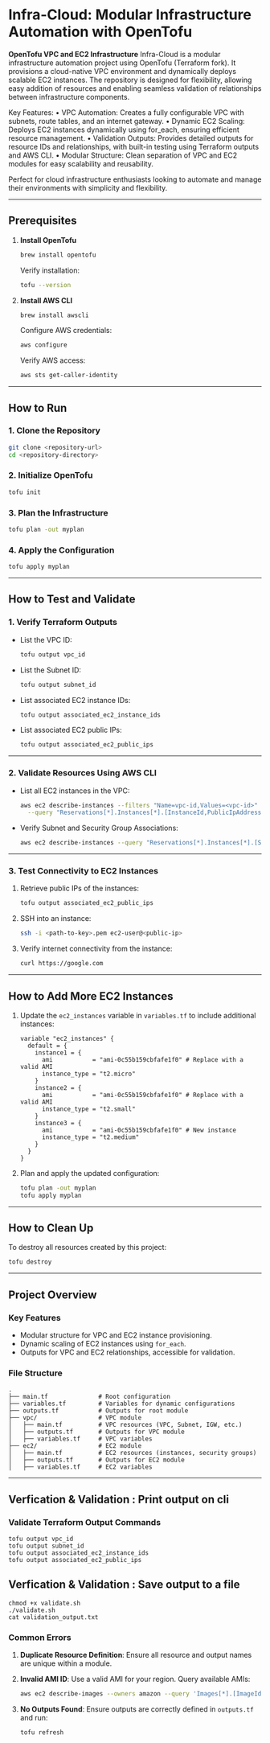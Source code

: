 # Infra-Cloud: Modular Infrastructure Automation with OpenTofu
**OpenTofu VPC and EC2 Infrastructure**
Infra-Cloud is a modular infrastructure automation project using OpenTofu (Terraform fork). It provisions a cloud-native VPC environment and dynamically deploys scalable EC2 instances. The repository is designed for flexibility, allowing easy addition of resources and enabling seamless validation of relationships between infrastructure components.

Key Features:
	•	VPC Automation: Creates a fully configurable VPC with subnets, route tables, and an internet gateway.
	•	Dynamic EC2 Scaling: Deploys EC2 instances dynamically using for_each, ensuring efficient resource management.
	•	Validation Outputs: Provides detailed outputs for resource IDs and relationships, with built-in testing using Terraform outputs and AWS CLI.
	•	Modular Structure: Clean separation of VPC and EC2 modules for easy scalability and reusability.

Perfect for cloud infrastructure enthusiasts looking to automate and manage their environments with simplicity and flexibility.

---

## **Prerequisites**

1. **Install OpenTofu**
   ```bash
   brew install opentofu
   ```
   Verify installation:
   ```bash
   tofu --version
   ```

2. **Install AWS CLI**
   ```bash
   brew install awscli
   ```
   Configure AWS credentials:
   ```bash
   aws configure
   ```
   Verify AWS access:
   ```bash
   aws sts get-caller-identity
   ```

---

## **How to Run**

### **1. Clone the Repository**
```bash
git clone <repository-url>
cd <repository-directory>
```

### **2. Initialize OpenTofu**
```bash
tofu init
```

### **3. Plan the Infrastructure**
```bash
tofu plan -out myplan
```

### **4. Apply the Configuration**
```bash
tofu apply myplan
```

---

## **How to Test and Validate**

### **1. Verify Terraform Outputs**

- List the VPC ID:
  ```bash
  tofu output vpc_id
  ```

- List the Subnet ID:
  ```bash
  tofu output subnet_id
  ```

- List associated EC2 instance IDs:
  ```bash
  tofu output associated_ec2_instance_ids
  ```

- List associated EC2 public IPs:
  ```bash
  tofu output associated_ec2_public_ips
  ```

---

### **2. Validate Resources Using AWS CLI**

- List all EC2 instances in the VPC:
  ```bash
  aws ec2 describe-instances --filters "Name=vpc-id,Values=<vpc-id>" \
    --query "Reservations[*].Instances[*].[InstanceId,PublicIpAddress]" --output table
  ```

- Verify Subnet and Security Group Associations:
  ```bash
  aws ec2 describe-instances --query "Reservations[*].Instances[*].[SubnetId,SecurityGroups]"
  ```

---

### **3. Test Connectivity to EC2 Instances**

1. Retrieve public IPs of the instances:
   ```bash
   tofu output associated_ec2_public_ips
   ```

2. SSH into an instance:
   ```bash
   ssh -i <path-to-key>.pem ec2-user@<public-ip>
   ```

3. Verify internet connectivity from the instance:
   ```bash
   curl https://google.com
   ```

---

## **How to Add More EC2 Instances**

1. Update the `ec2_instances` variable in `variables.tf` to include additional instances:
   ```hcl
   variable "ec2_instances" {
     default = {
       instance1 = {
         ami           = "ami-0c55b159cbfafe1f0" # Replace with a valid AMI
         instance_type = "t2.micro"
       }
       instance2 = {
         ami           = "ami-0c55b159cbfafe1f0" # Replace with a valid AMI
         instance_type = "t2.small"
       }
       instance3 = {
         ami           = "ami-0c55b159cbfafe1f0" # New instance
         instance_type = "t2.medium"
       }
     }
   }
   ```

2. Plan and apply the updated configuration:
   ```bash
   tofu plan -out myplan
   tofu apply myplan
   ```

---

## **How to Clean Up**

To destroy all resources created by this project:
```bash
tofu destroy
```

---

## **Project Overview**

### **Key Features**
- Modular structure for VPC and EC2 instance provisioning.
- Dynamic scaling of EC2 instances using `for_each`.
- Outputs for VPC and EC2 relationships, accessible for validation.

### **File Structure**
```plaintext
.
├── main.tf              # Root configuration
├── variables.tf         # Variables for dynamic configurations
├── outputs.tf           # Outputs for root module
├── vpc/                 # VPC module
│   ├── main.tf          # VPC resources (VPC, Subnet, IGW, etc.)
│   ├── outputs.tf       # Outputs for VPC module
│   ├── variables.tf     # VPC variables
├── ec2/                 # EC2 module
│   ├── main.tf          # EC2 resources (instances, security groups)
│   ├── outputs.tf       # Outputs for EC2 module
│   ├── variables.tf     # EC2 variables
```

---

## **Verfication & Validation : Print output on cli**

### Validate Terraform Output Commands
```
tofu output vpc_id
tofu output subnet_id
tofu output associated_ec2_instance_ids
tofu output associated_ec2_public_ips
```

## **Verfication & Validation : Save output to a file**
```
chmod +x validate.sh
./validate.sh
cat validation_output.txt
```

### **Common Errors**

1. **Duplicate Resource Definition**:
   Ensure all resource and output names are unique within a module.

2. **Invalid AMI ID**:
   Use a valid AMI for your region. Query available AMIs:
   ```bash
   aws ec2 describe-images --owners amazon --query 'Images[*].[ImageId,Name]' --output text
   ```

3. **No Outputs Found**:
   Ensure outputs are correctly defined in `outputs.tf` and run:
   ```bash
   tofu refresh
   ```